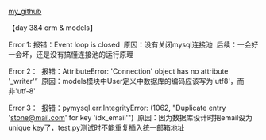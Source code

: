 [my_github](https://github.com/real3stone)


【day 3&4 orm & models】

Error 1:
  报错：Event loop is closed
  原因：没有关闭mysql连接池
  后续：一会好一会坏，还是没有搞懂连接池的运行原理

Error 2：
  报错：AttributeError: 'Connection' object has no attribute '_writer'”
  原因：models模块中User定义中数据库的编码应该写为'utf8'，而非'utf-8'

Error 3：
  报错：pymysql.err.IntegrityError: (1062, "Duplicate entry 'stone@mail.com' for key 'idx_email'")
  原因：因为数据库设计时把email设为unique key了，test.py测试时不能重复插入统一邮箱地址
